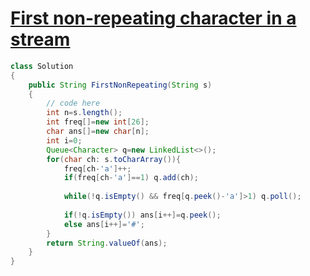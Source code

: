 # **[First non-repeating character in a stream](https://practice.geeksforgeeks.org/problems/first-non-repeating-character-in-a-stream1216/1#)**

```java
class Solution
{
    public String FirstNonRepeating(String s)
    {
        // code here
        int n=s.length();
        int freq[]=new int[26];
        char ans[]=new char[n];
        int i=0;
        Queue<Character> q=new LinkedList<>();
        for(char ch: s.toCharArray()){
            freq[ch-'a']++;
            if(freq[ch-'a']==1) q.add(ch);
            
            while(!q.isEmpty() && freq[q.peek()-'a']>1) q.poll();
            
            if(!q.isEmpty()) ans[i++]=q.peek();
            else ans[i++]='#';
        }
        return String.valueOf(ans);
    }
}
```


